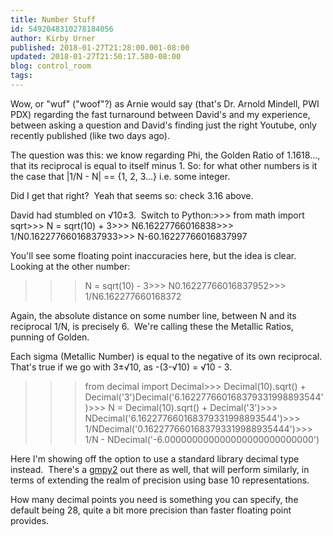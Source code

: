 ```yaml
---
title: Number Stuff
id: 5492048310278184056
author: Kirby Urner
published: 2018-01-27T21:28:00.001-08:00
updated: 2018-01-27T21:50:17.580-08:00
blog: control_room
tags: 
---
```


Wow, or "wuf" ("woof"?) as Arnie would say (that's Dr. Arnold Mindell, PWI PDX) regarding the fast turnaround between David's and my experience, between asking a question and David's finding just the right Youtube, only recently published (like two days ago).

The question was this: we know regarding Phi, the Golden Ratio of 1.1618..., that its reciprocal is equal to itself minus 1.  So: for what other numbers is it the case that |1/N - N| == {1, 2, 3...} i.e. some integer.

Did I get that right?  Yeah that seems so: check 3.16 above.

David had stumbled on √10±3.  Switch to Python:>>> from math import sqrt>>> N = sqrt(10) + 3>>> N6.16227766016838>>> 1/N0.16227766016837933>>> N-60.16227766016837997

You'll see some floating point inaccuracies here, but the idea is clear.  Looking at the other number:

>>> N = sqrt(10) - 3>>> N0.16227766016837952>>> 1/N6.162277660168372

Again, the absolute distance on some number line, between N and its reciprocal 1/N, is precisely 6.  We're calling these the Metallic Ratios, punning of Golden.  

Each sigma (Metallic Number) is equal to the negative of its own reciprocal. That's true if we go with 3±√10, as -(3-√10) = √10 - 3.

>>> from decimal import Decimal>>> Decimal(10).sqrt() + Decimal('3')Decimal('6.162277660168379331998893544')>>> N = Decimal(10).sqrt() + Decimal('3')>>> NDecimal('6.162277660168379331998893544')>>> 1/NDecimal('0.1622776601683793319988935444')>>> 1/N - NDecimal('-6.000000000000000000000000000')  

Here I'm showing off the option to use a standard library decimal type instead.  There's a [gmpy2](https://pypi.python.org/pypi/gmpy2/2.0.8) out there as well, that will perform similarly, in terms of extending the realm of precision using base 10 representations.

How many decimal points you need is something you can specify, the default being 28, quite a bit more precision than faster floating point provides.